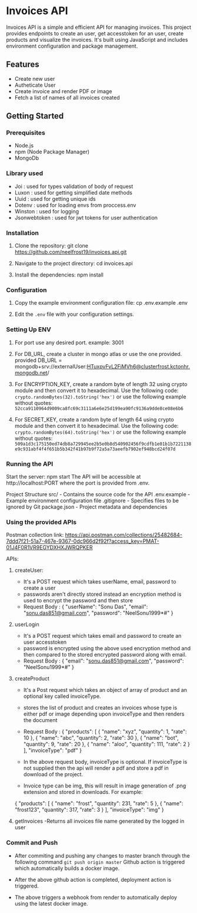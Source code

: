 # Invoices API

Invoices API is a simple and efficient API for managing invoices. This project provides endpoints to create an user, get accesstoken for an user, create products and visualize the invoices. 
It's built using JavaScript and includes environment configuration and package management.

## Features

- Create new user
- Autheticate User
- Create invoice and render PDF or image
- Fetch a list of names of all invoices created

## Getting Started

### Prerequisites

- Node.js
- npm (Node Package Manager)
- MongoDb

### Library used

- Joi : used for types validation of body of request
- Luxon : used for getting simplified date methods
- Uuid : used for getting unique ids
- Dotenv : used for loading envs from proccess.env
- Winston : used for logging
- Jsonwebtoken : used for jwt tokens for user authentication

### Installation

1. Clone the repository:
   git clone https://github.com/neelfrost19/invoices.api.git

2. Navigate to the project directory:
   cd invoices.api

3. Install the dependencies:
   npm install

### Configuration

1. Copy the example environment configuration file:
   cp .env.example .env

2. Edit the `.env` file with your configuration settings.

### Setting Up ENV

1. For port use any desired port.
   example: 3001

2. For DB_URL, create a cluster in mongo atlas or use the one provided.
   provided DB_URL = mongodb+srv://externalUser:HTuxpvFvL2FjMVh6@clusterfrost.kctonhr.mongodb.net/

3. For ENCRYPTION_KEY, create a random byte of length 32 using crypto module and then convert it to hexadecimal.
   Use the following code: `crypto.randomBytes(32).toString('hex')` or use the following example without quotes:
   `52cca9110964d9009ca8fc69c3111a6e6e25d199ea90fc9136a9dde8ce08e6b6`

4. For SECRET_KEY, create a random byte of length 64 using crypto module and then convert it to hexadecimal.
   Use the following code: `crypto.randomBytes(64).toString('hex')` or use the following example without quotes:
   `509a1d3c175150ed74db8a729945ee2b5e0b8d540902456f9cdfb1e01b1b7221138e9c931abf4f4f651b5b342f41b97b9f72a5a73aeefb7902ef948bcd24f07d`

### Running the API

Start the server:
npm start
The API will be accessible at http://localhost:PORT where the port is provided from .env.

Project Structure
src/ - Contains the source code for the API
.env.example - Example environment configuration file
.gitignore - Specifies files to be ignored by Git
package.json - Project metadata and dependencies

### Using the provided APIs

Postman collection link: https://api.postman.com/collections/25482684-7ddd7f21-51a7-467e-9367-0dc966d2f92f?access_key=PMAT-01J4F0R1VR9EGYDXHXJWRQPKER


APIs:

1. createUser:
    - It's a POST request which takes userName, email, password to create a user
    - passwords aren't directly stored instead an encryption method is used to encrypt the password and then store
    - Request Body :
      {
      "userName": "Sonu Das",
      "email": "sonu.das851@gmail.com",
      "password": "NeelSonu1999*#"
      }

2. userLogin
    - It's a POST request which takes email and password to create an user accesstoken
    - password is encrypted using the above used encryption method and then compared to the stored encrypted password along with email.
    - Request Body :
      {
      "email": "sonu.das851@gmail.com",
      "password": "NeelSonu1999*#"
      }

3. createProduct
    - It's a Post request which takes an object of array of product and an optional key called invoiceType.
    - stores the list of product and creates an invoices whose type is either pdf or image depending upon invoiceType and then renders the document
    - Request Body :
      {
      "products": [
      {
      "name": "xyz",
      "quantity": 1,
      "rate": 10
      },
      {
      "name": "abc",
      "quantity": 2,
      "rate": 30
      },
      {
      "name": "bot",
      "quantity": 9,
      "rate": 20
      },
      {
      "name": "aloo",
      "quantity": 111,
      "rate": 2
      }
      ],
      "invoiceType": "pdf"
      }

    - In the above request body, invoiceType is optional. If invoiceType is not supplied then the api will render a pdf and store a pdf in download of the project.
    - Invoice type can be img, this will result in image generation of .png extension and stored in downloads.
      For example:

   {
   "products": [
   {
   "name": "frost",
   "quantity": 231,
   "rate": 5
   },
   {
   "name": "frost123",
   "quantity": 317,
   "rate": 3
   }
   ],
   "invoiceType": "img"
   }

4. getInvoices
   -Returns all invoices file name generated by the logged in user


### Commit and Push

- After commiting and pushing any changes to master branch through the following command
  `git push origin master`
  Github action is triggered which automatically builds a docker image.

- After the above github action is completed, deployment action is triggered.

- The above triggers a webhook from render to automatically deploy using the latest docker image.
	
